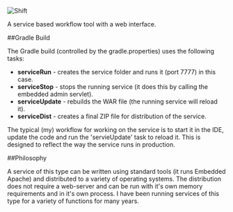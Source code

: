 ![Shift](http://keeber.org/wp-content/uploads/2016/04/shift.png)

A service based workflow tool with a web interface.

##Gradle Build

The Gradle build (controlled by the gradle.properties) uses the following tasks:

 * **serviceRun** - creates the service folder and runs it (port 7777) in this case.
 * **serviceStop** - stops the running service (it does this by calling the embedded admin servlet).
 * **serviceUpdate** - rebuilds the WAR file (the running service will reload it).
 * **serviceDist** - creates a final ZIP file for distribution of the service.

The typical (my) workflow for working on the service is to start it in the IDE, update the code and run the 'servieUpdate' task to reload it. This is designed to reflect the way the service runs in production.

##Philosophy

A service of this type can be written using standard tools (it runs Embedded Apache) and distributed to a variety of operating systems. The distribution does not require a web-server and can be run with it's own memory requirements and in it's own process. I have been running services of this type for a variety of functions for many years.


